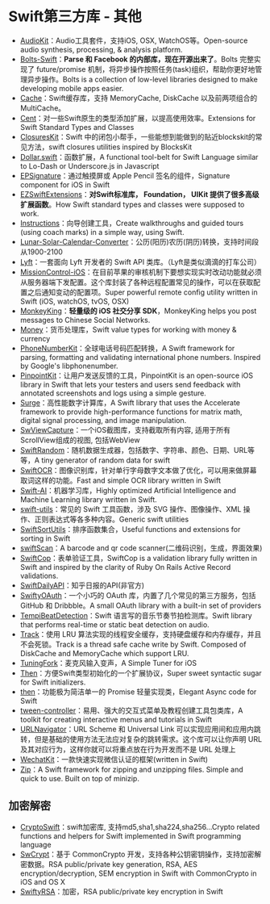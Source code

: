 # Swift第三方库 - 其他  
- [AudioKit][1]：Audio工具套件，支持iOS, OSX, WatchOS等。Open-source audio synthesis, processing, & analysis platform.
- [Bolts-Swift][2]：**Parse 和 Facebook 的内部库，现在开源出来了**。Bolts 完整实现了 future/promise 机制，将异步操作按照任务(task)组织，帮助你更好地管理异步操作。Bolts is a collection of low-level libraries designed to make developing mobile apps easier.
- [Cache][3]：Swift缓存库，支持 MemoryCache, DiskCache 以及前两项组合的 MultiCache。
- [Cent][4]：对一些Swift原生的类型添加扩展，以提高使用效率。Extensions for Swift Standard Types and Classes
- [ClosuresKit][5]：Swift 中的闭包小帮手，一些能想到能做到的贴近blockskit的常见方法，swift closures utilities inspired by BlocksKit
- [Dollar.swift][6]：函数扩展，A functional tool-belt for Swift Language similar to Lo-Dash or Underscore.js in Javascript
- [EPSignature][7]：通过触摸屏或 Apple Pencil 签名的组件，Signature component for iOS in Swift
- [EZSwiftExtensions][8]：**对Swift标准库， Foundation， UIKit 提供了很多高级扩展函数**。How Swift standard types and classes were supposed to work.
- [Instructions][9]：向导创建工具，Create walkthroughs and guided tours (using coach marks) in a simple way, using Swift.
- [Lunar-Solar-Calendar-Converter][10]：公历(阳历)农历(阴历)转换，支持时间段从1900-2100
- [Lyft][11]：一套面向 Lyft 开发者的 Swift API 类库。（Lyft是类似滴滴的打车公司）
- [MissionControl-iOS][12]：在目前苹果的审核机制下要想实现实时改动功能就必须从服务器端下发配置。这个库封装了各种远程配置常见的操作，可以在获取配置之后通知变动的配置项。Super powerful remote config utility written in Swift (iOS, watchOS, tvOS, OSX)
- [MonkeyKing][13]：**轻量级的 iOS 社交分享 SDK**，MonkeyKing helps you post messages to Chinese Social Networks.
- [Money][14]：货币处理库，Swift value types for working with money & currency
- [PhoneNumberKit][15]：全球电话号码匹配转换，A Swift framework for parsing, formatting and validating international phone numbers. Inspired by Google's libphonenumber.
- [PinpointKit][16]：让用户发送反馈的工具，PinpointKit is an open-source iOS library in Swift that lets your testers and users send feedback with annotated screenshots and logs using a simple gesture.
- [Surge][17]：高性能数字计算库，A Swift library that uses the Accelerate framework to provide high-performance functions for matrix math, digital signal processing, and image manipulation.
- [SwViewCapture][18]：一个iOS截图库，支持截取所有内容, 适用于所有ScrollView组成的视图, 包括WebView
- [SwiftRandom][19]：随机数据生成器，包括数字、字符串、颜色、日期、URL等等，A tiny generator of random data for swift
- [SwiftOCR][20]：图像识别库，针对单行字母数字文本做了优化，可以用来做屏幕取词这样的功能。Fast and simple OCR library written in Swift
- [Swift-AI][21]：机器学习库，Highly optimized Artificial Intelligence and Machine Learning library written in Swift.
- [swift-utils][22]：常见的 Swift 工具函数，涉及 SVG 操作、图像操作、XML 操作、正则表达式等各多种内容。Generic swift utilities
- [SwiftSortUtils][23]：排序函数集合，Useful functions and extensions for sorting in Swift
- [swiftScan][24]：A barcode and qr code scanner(二维码识别，生成，界面效果)
- [SwiftCop][25]：表单验证工具，SwiftCop is a validation library fully written in Swift and inspired by the clarity of Ruby On Rails Active Record validations.
- [SwiftDailyAPI][26]：知乎日报的API(非官方)
- [SwiftyOAuth][27]：一个小巧的 OAuth 库，内置了几个常见的第三方服务，包括 GitHub 和 Dribbble。A small OAuth library with a built-in set of providers
- [TempiBeatDetection][28]：Swift 语言写的音乐节奏节拍检测库。Swift library that performs real-time or static beat detection on audio.
- [Track][29]：使用 LRU 算法实现的线程安全缓存，支持硬盘缓存和内存缓存，并且不会死锁。Track is a thread safe cache write by Swift. Composed of DiskCache and MemoryCache which support LRU.
- [TuningFork][30]：麦克风输入变声，A Simple Tuner for iOS
- [Then][31]：方便Swift类型初始化的一个扩展协议，Super sweet syntactic sugar for Swift initializers.
- [then][32]：功能极为简洁单一的 Promise 轻量实现类，Elegant Async code for Swift
- [tween-controller][33]：易用、强大的交互式菜单及教程创建工具包类库，A toolkit for creating interactive menus and tutorials in Swift
- [URLNavigator][34]：URL Scheme 和 Universal Link 可以实现应用间和应用内跳转，但是基础的使用方法无法应对复杂的跳转需求。这个库可以让你声明 URL 及其对应行为，这样你就可以将重点放在行为开发而不是 URL 处理上
- [WechatKit][35]：一款快速实现微信认证的框架(written in Swift)
- [Zip][36]：A Swift framework for zipping and unzipping files. Simple and quick to use. Built on top of minizip.

## 加密解密
- [CryptoSwift][37]：swift加密库, 支持md5,sha1,sha224,sha256...Crypto related functions and helpers for Swift implemented in Swift programming language
- [SwCrypt][38]：基于 CommonCrypto 开发，支持各种公钥密钥操作，支持加密解密数据。RSA public/private key generation, RSA, AES encryption/decryption, SEM encryption in Swift with CommonCrypto in iOS and OS X
- [SwiftyRSA][39]：加密，RSA public/private key encryption in Swift

[1]:	https://github.com/audiokit/AudioKit "AudioKit"
[2]:	https://github.com/BoltsFramework/Bolts-Swift "Bolts-Swift"
[3]:	https://github.com/soffes/Cache "Cache"
[4]:	https://github.com/ankurp/Cent "Cent"
[5]:	https://github.com/lacklock/ClosuresKit "ClosuresKit"
[6]:	https://github.com/ankurp/Dollar.swift "Dollar.swift"
[7]:	https://github.com/ipraba/EPSignature "EPSignature"
[8]:	https://github.com/goktugyil/EZSwiftExtensions "EZSwiftExtensions"
[9]:	https://github.com/ephread/Instructions "Instructions"
[10]:	https://github.com/isee15/Lunar-Solar-Calendar-Converter "Lunar-Solar-Calendar-Converter"
[11]:	https://github.com/genadyo/Lyft "Lyft"
[12]:	https://github.com/appculture/MissionControl-iOS "MissionControl-iOS"
[13]:	https://github.com/nixzhu/MonkeyKing "MonkeyKing"
[14]:	https://github.com/danthorpe/Money "Money"
[15]:	https://github.com/marmelroy/PhoneNumberKit "PhoneNumberKit"
[16]:	https://github.com/Lickability/PinpointKit "PinpointKit"
[17]:	https://github.com/mattt/Surge "Surge"
[18]:	https://github.com/startry/SwViewCapture "SwViewCapture"
[19]:	https://github.com/thellimist/SwiftRandom "SwiftRandom"
[20]:	https://github.com/garnele007/SwiftOCR "SwiftOCR"
[21]:	https://github.com/collinhundley/Swift-AI "Swift-AI"
[22]:	https://github.com/eonist/swift-utils "swift-utils"
[23]:	https://github.com/dsmatter/SwiftSortUtils "SwiftSortUtils"
[24]:	https://github.com/MxABC/swiftScan "swiftScan"
[25]:	https://github.com/andresinaka/SwiftCop "SwiftCop"
[26]:	https://github.com/NicholasTD07/SwiftDailyAPI "SwiftDailyAPI"
[27]:	https://github.com/delba/SwiftyOAuth "SwiftyOAuth"
[28]:	https://github.com/jscalo/TempiBeatDetection "TempiBeatDetection"
[29]:	https://github.com/maquannene/Track "Track"
[30]:	https://github.com/comyarzaheri/TuningFork "TuningFork"
[31]:	https://github.com/devxoul/Then "Then"
[32]:	https://github.com/s4cha/then "then"
[33]:	https://github.com/daltonclaybrook/tween-controller "tween-controller"
[34]:	https://github.com/devxoul/URLNavigator "URLNavigator"
[35]:	https://github.com/starboychina/WechatKit "WechatKit"
[36]:	https://github.com/marmelroy/Zip "Zip"
[37]:	https://github.com/krzyzanowskim/CryptoSwift "CryptoSwift"
[38]:	https://github.com/soyersoyer/SwCrypt "SwCrypt"
[39]:	https://github.com/TakeScoop/SwiftyRSA "SwiftyRSA"